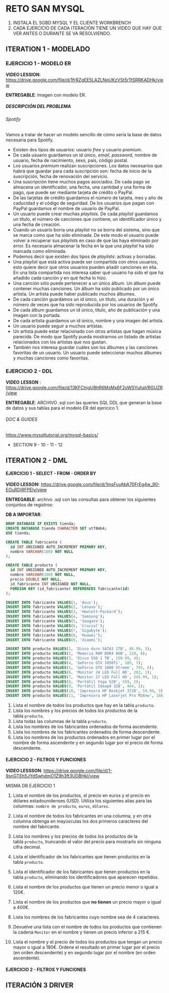 # RETO SAN MYSQL

1. INSTALA EL SGBD MYSQL Y EL CLIENTE WORKBRENCH
2. CADA EJERCICIO DE CADA ITERACIÓN TIENE UN VIDEO QUE HAY QUE VER ANTES O DURANTE SE VA RESOLVIENDO.

## ITERATION 1 - MODELADO

### EJERCICIO 1 - MODELO ER

**VIDEO LESSION**: https://drive.google.com/file/d/1frRZgEE5LAZLNqUKzVSt5rTtSRRKADHk/view

**ENTREGABLE**: Imagen con modelo ER.

##### DESCRIPCIÓN DEL PROBLEMA

###### Spotify

Vamos a tratar de hacer un modelo sencillo de cómo sería la base de datos necesaria para Spotify.

- Existen dos tipos de usuarios: usuario *free* y usuario *premium*.
- De cada usuario guardamos un id único, *email*, *password*, nombre de usuario, fecha de nacimiento, sexo, país, código postal.
- Los usuarios *premium* realizan suscripciones. Los datos necesarios que habrá que guardar para cada suscripción son: fecha de inicio de la suscripción, fecha de renovación del servicio.
- Una suscripción tiene muchos pagos asociados. De cada pago se almacena un identificador, una fecha, una cantidad y una forma de pago, que puede ser mediante tarjeta de crédito o PayPal.
- De las tarjetas de crédito guardamos el número de tarjeta, mes y año de caducidad y el código de seguridad. De los usuarios que pagan con PayPal guardamos el nombre de usuario de PayPal.
- Un usuario puede crear muchas *playlists*. De cada *playlist* guardamos un título, el número de canciones que contiene, un identificador único y una fecha de creación.
- Cuando un usuario borra una *playlist* no se borra del sistema, sino que se marca como que ha sido eliminada. De este modo el usuario puede volver a recuperar sus *playlists* en caso de que las haya eliminado por error. Es necesario almacenar la fecha en la que una *playlist* ha sido marcada como eliminada.
- Podemos decir que existen dos tipos de *playlists*: activas y borradas.
- Una *playlist* que está activa puede ser compartida con otros usuarios, esto quiere decir que otros usuarios pueden añadir  canciones en ella. En una lista compartida nos interesa saber qué usuario ha sido el que ha añadido cada canción y en qué fecha lo hizo.
- Una canción sólo puede pertenecer a un único álbum. Un álbum puede contener muchas canciones. Un álbum ha sido publicado por un único artista. Un artista puede haber publicado muchos álbumes.
- De cada canción guardamos un id único, un título, una duración y el número de veces que ha sido reproducida por los usuarios de Spotify.
- De cada álbum guardamos un id único, título, año de publicación y una imagen con la portada.
- De cada artista guardamos un id único, nombre y una imagen del artista.
- Un usuario puede seguir a muchos artistas.
- Un artista puede estar relacionado con otros artistas que hagan música parecida. De modo que Spotify pueda mostrarnos un listado de artistas relacionados con los artistas que nos gustan.
- También nos interesa guardar cuáles son los álbumes y las canciones favoritas de un usuario. Un usuario puede seleccionar muchos álbumes y muchas canciones como favoritas.

### EJERCICIO 2 - DDL

**VIDEO** **LESSON** : https://drive.google.com/file/d/13KFChigU8hR6MsMx6F2oWSYuhaVRGUZR/view

**ENTREGABLE**: ARCHIVO .sql con las queries SQL DDL que generan la base de datos y sus tablas para el modelo ER del ejericico 1.

###### DOC & GUIDES

https://www.mysqltutorial.org/mysql-basics/

- SECTION 9 - 10 - 11 - 12

## ITERATION 2 - DML

#### EJERCICIO 1 - SELECT - FROM - ORDER BY

**VIDEO LESSON:** https://drive.google.com/file/d/1msFuyAbA70FrEg4w_90-EOuRDjRFPEly/view

**ENTREGABLE**: archivo .sql con las consultas para obtener los siguientes conjuntos de registros:

**DB A IMPORTAR**:

```sql
DROP DATABASE IF EXISTS tienda;
CREATE DATABASE tienda CHARACTER SET utf8mb4;
USE tienda;

CREATE TABLE fabricante (
  id INT UNSIGNED AUTO_INCREMENT PRIMARY KEY,
  nombre VARCHAR(100) NOT NULL
);

CREATE TABLE producto (
  id INT UNSIGNED AUTO_INCREMENT PRIMARY KEY,
  nombre VARCHAR(100) NOT NULL,
  precio DOUBLE NOT NULL,
  id_fabricante INT UNSIGNED NOT NULL,
  FOREIGN KEY (id_fabricante) REFERENCES fabricante(id)
);

INSERT INTO fabricante VALUES(1, 'Asus');
INSERT INTO fabricante VALUES(2, 'Lenovo');
INSERT INTO fabricante VALUES(3, 'Hewlett-Packard');
INSERT INTO fabricante VALUES(4, 'Samsung');
INSERT INTO fabricante VALUES(5, 'Seagate');
INSERT INTO fabricante VALUES(6, 'Crucial');
INSERT INTO fabricante VALUES(7, 'Gigabyte');
INSERT INTO fabricante VALUES(8, 'Huawei');
INSERT INTO fabricante VALUES(9, 'Xiaomi');

INSERT INTO producto VALUES(1, 'Disco duro SATA3 1TB', 86.99, 5);
INSERT INTO producto VALUES(2, 'Memoria RAM DDR4 8GB', 120, 6);
INSERT INTO producto VALUES(3, 'Disco SSD 1 TB', 150.99, 4);
INSERT INTO producto VALUES(4, 'GeForce GTX 1050Ti', 185, 7);
INSERT INTO producto VALUES(5, 'GeForce GTX 1080 Xtreme', 755, 6);
INSERT INTO producto VALUES(6, 'Monitor 24 LED Full HD', 202, 1);
INSERT INTO producto VALUES(7, 'Monitor 27 LED Full HD', 245.99, 1);
INSERT INTO producto VALUES(8, 'Portátil Yoga 520', 559, 2);
INSERT INTO producto VALUES(9, 'Portátil Ideapd 320', 444, 2);
INSERT INTO producto VALUES(10, 'Impresora HP Deskjet 3720', 59.99, 3);
INSERT INTO producto VALUES(11, 'Impresora HP Laserjet Pro M26nw', 180, 3);
```

1. Lista el nombre de todos los productos que hay en la tabla `producto`.
2. Lista los nombres y los precios de todos los productos de la tabla `producto`.
3. Lista todas las columnas de la tabla `producto`.
4. Lista los nombres de los fabricantes ordenados de forma ascendente.
5. Lista los nombres de los fabricantes ordenados de forma descendente.
6. Lista los nombres de los productos ordenados en primer lugar por el nombre de forma ascendente y en segundo lugar por el precio de forma descendente.

#### EJERCICIO 2 - FILTROS Y FUNCIONES

**VIDEO LESSSON**: https://drive.google.com/file/d/1-9snGTEh5JYdSwhdmO1Z9h3ft3UDBHkl/view

MISMA DB EJERCICIO 1

1. Lista el nombre de los productos, el precio en euros y el precio en dólares estadounidenses (USD). Utiliza los siguientes alias para las columnas: `nombre de producto`, `euros`, `dólares`.
2. Lista el nombre de todos los fabricantes en una columna, y en otra columna obtenga en mayúsculas los dos primeros caracteres del nombre del fabricante.
3. Lista los nombres y los precios de todos los productos de la tabla `producto`, truncando el valor del precio para mostrarlo sin ninguna cifra decimal.
4. Lista el identificador de los fabricantes que tienen productos en la tabla `producto`.

5. Lista el identificador de los fabricantes que tienen productos en la tabla `producto`, eliminando los identificadores que aparecen repetidos.

6. Lista el nombre de los productos que tienen un precio menor o igual a 120€.
7. Lista el nombre de los productos que **no tienen** un precio mayor o igual a 400€.
8. Lista los nombres de los fabricantes cuyo nombre sea de 4 caracteres.

9. Devuelve una lista con el nombre de todos los productos que contienen la cadena `Monitor` en el nombre y tienen un precio inferior a 215 €.
10. Lista el nombre y el precio de todos los productos que tengan un precio mayor o igual a 180€. Ordene el resultado en primer lugar por el precio (en orden descendente) y en segundo lugar por el nombre (en orden ascendente).

#### EJERCICIO 2 - FILTROS Y FUNCIONES

## ITERACIÓN 3 DRIVER
